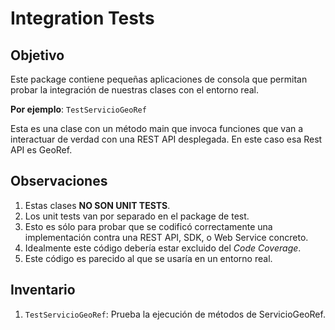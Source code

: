 # Integration Tests

## Objetivo
Este package contiene pequeñas aplicaciones de consola que permitan probar la integración de nuestras clases con el entorno real.

**Por ejemplo**: `TestServicioGeoRef`

Esta es una clase con un método main que invoca funciones que van a interactuar de verdad con una REST API desplegada. En este caso esa Rest API es GeoRef.

## Observaciones

1. Estas clases **NO SON UNIT TESTS**.
2. Los unit tests van por separado en el package de test.
3. Esto es sólo para probar que se codificó correctamente una implementación contra una REST API, SDK, o Web Service concreto.
4. Idealmente este código debería estar excluido del *Code Coverage*.
5. Este código es parecido al que se usaría en un entorno real.

## Inventario

1. `TestServicioGeoRef`: Prueba la ejecución de métodos de ServicioGeoRef.